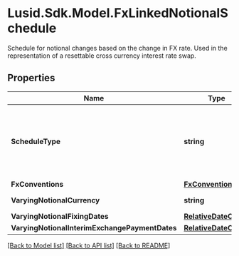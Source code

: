 # Lusid.Sdk.Model.FxLinkedNotionalSchedule
Schedule for notional changes based on the change in FX rate.  Used in the representation of a resettable cross currency interest rate swap.

## Properties

Name | Type | Description | Notes
------------ | ------------- | ------------- | -------------
**ScheduleType** | **string** | The available values are: FixedSchedule, FloatSchedule, OptionalitySchedule, StepSchedule, Exercise, FxRateSchedule, FxLinkedNotionalSchedule, Invalid | 
**FxConventions** | [**FxConventions**](FxConventions.md) |  | 
**VaryingNotionalCurrency** | **string** | The currency of the varying notional amount. | 
**VaryingNotionalFixingDates** | [**RelativeDateOffset**](RelativeDateOffset.md) |  | 
**VaryingNotionalInterimExchangePaymentDates** | [**RelativeDateOffset**](RelativeDateOffset.md) |  | [optional] 

[[Back to Model list]](../README.md#documentation-for-models) [[Back to API list]](../README.md#documentation-for-api-endpoints) [[Back to README]](../README.md)

